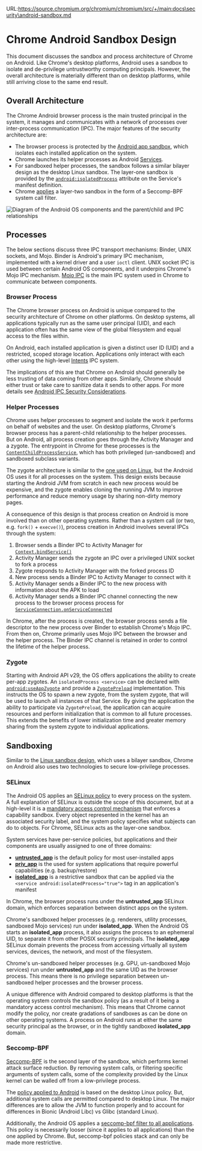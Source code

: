 URL:https://source.chromium.org/chromium/chromium/src/+/main:docs\security\android-sandbox.md
# Chrome Android Sandbox Design

This document discusses the sandbox and process architecture of Chrome on
Android. Like Chrome's desktop platforms, Android uses a sandbox to isolate and
de-privilege untrustworthy computing principals. However, the overall
architecture is materially different than on desktop platforms, while still
arriving close to the same end result.

## Overall Architecture

The Chrome Android browser process is the main trusted principal in the system,
it manages and communicates with a network of processes over inter-process
communication (IPC). The major features of the security architecture are:

- The browser process is protected by the [Android app
  sandbox](https://source.android.com/docs/security/app-sandbox), which isolates
  each installed application on the system.
- Chrome launches its helper processes as Android
  [Services](https://developer.android.com/reference/android/app/Service).
- For sandboxed helper processes, the sandbox follows a similar bilayer design
  as the desktop Linux sandbox. The layer-one sandbox is provided by the
  [`android:isolatedProcess`](https://developer.android.com/guide/topics/manifest/service-element#isolated)
  attribute on the Service's manifest definition.
- Chrome [applies](https://source.chromium.org/chromium/chromium/src/+/main:sandbox/linux/seccomp-bpf-helpers/seccomp_starter_android.h)
  a layer-two sandbox in the form of a Seccomp-BPF system call filter.

![Diagram of the Android OS components and the parent/child and IPC relationships](android-sandbox-diagram.png)

<!-- Source: https://docs.google.com/drawings/d/11oVsYx_TCrPMglMMW009IFFCStPrLPFbAIVNPp647Lw/edit -->

## Processes

The below sections discuss three IPC transport mechanisms: Binder, UNIX sockets,
and Mojo. Binder is Android's primary IPC mechanism, implemented with a kernel
driver and a user `ioctl` client. UNIX socket IPC is used between certain
Android OS components, and it underpins Chrome's Mojo IPC mechanism. [Mojo
IPC](../../mojo/README.md) is the main IPC system used in Chrome to communicate
between components.

### Browser Process

The Chrome browser process on Android is unique compared to the security
architecture of Chrome on other platforms. On desktop systems, all applications
typically run as the same user principal (UID), and each application often has
the same view of the global filesystem and equal access to the files within.

On Android, each installed application is given a distinct user ID (UID) and a
restricted, scoped storage location. Applications only interact with each other
using the high-level
[Intents](https://developer.android.com/guide/components/intents-filters) IPC
system.

The implications of this are that Chrome on Android should generally be
less trusting of data coming from other apps. Similarly, Chrome should either
trust or take care to sanitize data it sends to other apps. For more details see
[Android IPC Security Considerations](android-ipc.md).

### Helper Processes

Chrome uses helper processes to segment and isolate the work it performs on
behalf of websites and the user. On desktop platforms, Chrome's browser process
has a parent-child relationship to the helper processes. But on Android, all
process creation goes through the Activity Manager and a zygote. The entrypoint
in Chrome for these processes is the
[`ContentChildProcessService`](https://source.chromium.org/chromium/chromium/src/+/main:content/public/android/java/src/org/chromium/content/app/ContentChildProcessService.java;drc=4e1b7bc33d42b401d7d9ad1dcba72883add3e2af),
which has both privileged (un-sandboxed) and sandboxed subclass variants.

The zygote architecture is similar to the [one used on
Linux](../linux/zygote.md), but the Android OS uses it for all processes on the
system. This design exists because starting the Android JVM from scratch in each
new process would be expensive, and the zygote enables cloning the running JVM
to improve performance and reduce memory usage by sharing non-dirty memory
pages.

A consequence of this design is that process creation on Android is more
involved than on other operating systems. Rather than a system call (or two,
e.g. `fork()` + `execve()`), process creation in Android involves several IPCs
through the system:

1. Browser sends a Binder IPC to Activity Manager for [`Context.bindService()`](https://developer.android.com/reference/android/content/Context#bindService(android.content.Intent,%20android.content.Context.BindServiceFlags,%20java.util.concurrent.Executor,%20android.content.ServiceConnection))
2. Activity Manager sends the zygote an IPC over a privileged UNIX socket to fork a process
3. Zygote responds to Activity Manager with the forked process ID
4. New process sends a Binder IPC to Activity Manager to connect with it
5. Activity Manager sends a Binder IPC to the new process with information about the APK to load
6. Activity Manager sends a Binder IPC channel connecting the new process to the browser process
process for [`ServiceConnection.onServiceConnected`](https://developer.android.com/reference/android/content/ServiceConnection#onServiceConnected(android.content.ComponentName,%20android.os.IBinder))

In Chrome, after the process is created, the browser process sends a file
descriptor to the new process over Binder to establish Chrome's Mojo IPC. From
then on, Chrome primarily uses Mojo IPC between the browser and the helper
process. The Binder IPC channel is retained in order to control the lifetime of
the helper process.

### Zygote

Starting with Android API v29, the OS offers applications the ability to create
per-app zygotes. An `isolatedProcess <service>` can be declared with
[`android:useAppZygote`](https://developer.android.com/reference/android/R.styleable#AndroidManifestService_useAppZygote)
and provide a [`ZygotePreload`](https://developer.android.com/reference/android/app/ZygotePreload)
implementation. This instructs the OS to spawn a new zygote, from the system
zygote, that will be used to launch all instances of that Service. By giving the
application the ability to participate via `ZygotePreload`, the application can
acquire resources and perform initialization that is common to all future
processes. This extends the benefits of lower initialization time and greater
memory sharing from the system zygote to individual applications.

## Sandboxing

Similar to the [Linux sandbox design](../linux/sandboxing.md), which uses a
bilayer sandbox, Chrome on Android also uses two technologies to secure
low-privilege processes.

### SELinux

The Android OS applies an [SELinux policy](https://source.android.com/docs/security/features/selinux)
to every process on the system. A full explanation of SELinux is outside the
scope of this document, but at a high-level it is a [mandatory access control
mechanism](https://csrc.nist.gov/glossary/term/mandatory_access_control) that
enforces a capability sandbox. Every object represented in the kernel has an
associated security label, and the system policy specifies what subjects can do
to objects. For Chrome, SELinux acts as the layer-one sandbox.

System services have per-service policies, but applications and their components
are usually assigned to one of three domains:

- [**untrusted_app**](https://cs.android.com/android/platform/superproject/main/+/main:system/sepolicy/private/untrusted_app.te;drc=4aad91d920ad42a7374e7bbd4cb9a50de4e85efb)
  is the default policy for most user-installed apps
- [**priv_app**](https://source.android.com/docs/core/permissions/perms-allowlist)
  is the used for system applications that require powerful capabilities (e.g.
  backup/restore)
- [**isolated_app**](https://cs.android.com/android/platform/superproject/main/+/main:system/sepolicy/private/isolated_app.te;drc=941ba723baceac19151560e8a1d2830b9be6493c)
  is a restrictive sandbox that can be applied via the `<service
  android:isolatedProcess="true">` tag in an application's manifest

In Chrome, the browser process runs under the **untrusted_app** SELinux domain,
which enforces separation between distinct apps on the system.

Chrome's sandboxed helper processes (e.g. renderers, utility processes,
sandboxed Mojo services) run under **isolated_app**. When the Android OS starts
an **isolated_app** process, it also assigns the process to an ephemeral UID, to
separate it from other POSIX security principals. The **isolated_app** SELinux
domain prevents the process from accessing virtually all system services,
devices, the network, and most of the filesystem.

Chrome's un-sandboxed helper processes (e.g. GPU, un-sandboxed Mojo services)
run under **untrusted_app** and the same UID as the browser process. This means
there is no privilege separation between un-sandboxed helper processes and the
browser process.

A unique difference with Android compared to desktop platforms is that the
operating system controls the sandbox policy (as a result of it being a
mandatory access control mechanism). This means that Chrome cannot modify the
policy, nor create gradations of sandboxes as can be done on other operating
systems. A process on Android runs at either the same security principal as the
browser, or in the tightly sandboxed **isolated_app** domain.

### Seccomp-BPF

[Seccomp-BPF](https://www.kernel.org/doc/html/v4.19/userspace-api/seccomp_filter.html)
is the second layer of the sandbox, which performs kernel attack surface
reduction. By removing system calls, or filtering specific arguments of system
calls, some of the complexity provided by the Linux kernel can be walled off
from a low-privilege process.

The [policy applied to
Android](https://source.chromium.org/chromium/chromium/src/+/main:sandbox/linux/seccomp-bpf-helpers/baseline_policy_android.h;l=25;drc=f18d3489a59d34c92a8d96ef6a7e7279198a8ec6)
is based on the desktop Linux policy. But, additional system calls are permitted
compared to desktop Linux. The major differences are to allow the JVM to
function properly and to account for differences in Bionic (Android Libc) vs
Glibc (standard Linux).

Additionally, the Android OS applies a [seccomp-bpf filter to all
applications](https://cs.android.com/android/platform/superproject/main/+/main:bionic/libc/seccomp/seccomp_policy.cpp;l=305;drc=704772bda034448165d071f68b6aeca716f4220e).
This policy is necessarily looser (since it applies to all applications) than
the one applied by Chrome. But, seccomp-bpf policies stack and can only be made
more restrictive.
